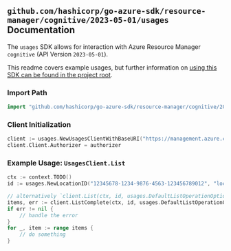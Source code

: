 
## `github.com/hashicorp/go-azure-sdk/resource-manager/cognitive/2023-05-01/usages` Documentation

The `usages` SDK allows for interaction with Azure Resource Manager `cognitive` (API Version `2023-05-01`).

This readme covers example usages, but further information on [using this SDK can be found in the project root](https://github.com/hashicorp/go-azure-sdk/tree/main/docs).

### Import Path

```go
import "github.com/hashicorp/go-azure-sdk/resource-manager/cognitive/2023-05-01/usages"
```


### Client Initialization

```go
client := usages.NewUsagesClientWithBaseURI("https://management.azure.com")
client.Client.Authorizer = authorizer
```


### Example Usage: `UsagesClient.List`

```go
ctx := context.TODO()
id := usages.NewLocationID("12345678-1234-9876-4563-123456789012", "locationName")

// alternatively `client.List(ctx, id, usages.DefaultListOperationOptions())` can be used to do batched pagination
items, err := client.ListComplete(ctx, id, usages.DefaultListOperationOptions())
if err != nil {
	// handle the error
}
for _, item := range items {
	// do something
}
```
